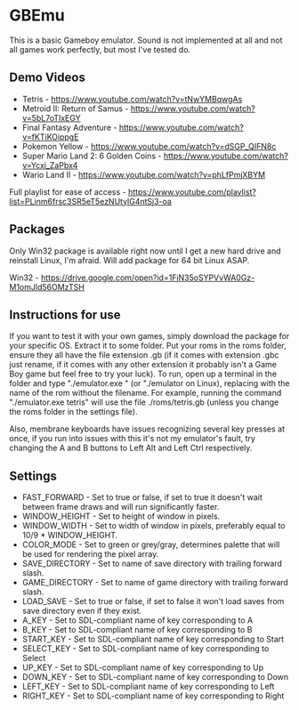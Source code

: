 # GBEmu
This is a basic Gameboy emulator. Sound is not implemented at all and not all games work perfectly, but most I've tested do.

## Demo Videos
* Tetris - https://www.youtube.com/watch?v=tNwYMBqwgAs
* Metroid II: Return of Samus - https://www.youtube.com/watch?v=5bL7oTIxEGY
* Final Fantasy Adventure - https://www.youtube.com/watch?v=fKTiKOippgE
* Pokemon Yellow - https://www.youtube.com/watch?v=dSGP_QIFN8c
* Super Mario Land 2: 6 Golden Coins - https://www.youtube.com/watch?v=Ycxi_ZaPbx4
* Wario Land II - https://www.youtube.com/watch?v=phLfPmjXBYM

Full playlist for ease of access - https://www.youtube.com/playlist?list=PLinm6frsc3SR5eT5ezNUtylG4ntSj3-oa

## Packages
Only Win32 package is available right now until I get a new hard drive and reinstall Linux, I'm afraid. Will add package for 64 bit Linux ASAP.

Win32 - https://drive.google.com/open?id=1FjN35oSYPVvWA0Gz-M1omJld56OMzTSH

## Instructions for use
If you want to test it with your own games, simply download the package for your specific OS. Extract it to some folder. Put your roms in the roms folder, ensure they all have the file extension .gb (if it comes with extension .gbc just rename, if it comes with any other extension it probably isn't a Game Boy game but feel free to try your luck). To run, open up a terminal in the folder and type "./emulator.exe <gamename>" (or "./emulator <gamename> on Linux), replacing <gamename> with the name of the rom without the filename. For example, running the command "./emulator.exe tetris" will use the file ./roms/tetris.gb (unless you change the roms folder in the settings file).
  
Also, membrane keyboards have issues recognizing several key presses at once, if you run into issues with this it's not my emulator's fault, try changing the A and B buttons to Left Alt and Left Ctrl respectively.
  
## Settings
* FAST_FORWARD - Set to true or false, if set to true it doesn't wait between frame draws and will run significantly faster.
* WINDOW_HEIGHT - Set to height of window in pixels.
* WINDOW_WIDTH - Set to width of window in pixels, preferably equal to 10/9 * WINDOW_HEIGHT.
* COLOR_MODE - Set to green or grey/gray, determines palette that will be used for rendering the pixel array.
* SAVE_DIRECTORY - Set to name of save directory with trailing forward slash.
* GAME_DIRECTORY - Set to name of game directory with trailing forward slash.
* LOAD_SAVE - Set to true or false, if set to false it won't load saves from save directory even if they exist.
* A_KEY - Set to SDL-compliant name of key corresponding to A
* B_KEY - Set to SDL-compliant name of key corresponding to B
* START_KEY - Set to SDL-compliant name of key corresponding to Start
* SELECT_KEY - Set to SDL-compliant name of key corresponding to Select
* UP_KEY - Set to SDL-compliant name of key corresponding to Up
* DOWN_KEY - Set to SDL-compliant name of key corresponding to Down
* LEFT_KEY - Set to SDL-compliant name of key corresponding to Left
* RIGHT_KEY - Set to SDL-compliant name of key corresponding to Right

